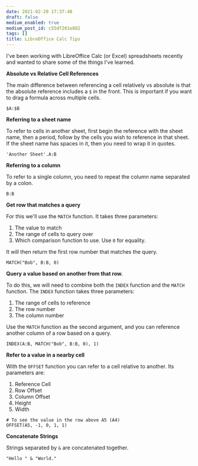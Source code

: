 ```yaml
---
date: 2021-02-20 17:37:48
draft: false
medium_enabled: true
medium_post_id: c55df201e882
tags: []
title: LibreOffice Calc Tips
---
```


I've been working with LibreOffice Calc (or Excel) spreadsheets recently and wanted to share some of the things I've learned.

**Absolute vs Relative Cell References**

The main difference between referencing a cell relatively vs absolute is that the absolute reference includes a `$` in the front. This is important if you want to drag a formula across multiple cells.

```excel
$A:$B
```

**Referring to a sheet name**

To refer to cells in another sheet, first begin the reference with the sheet name, then a period, follow by the cells you wish to reference in that sheet. If the sheet name has spaces in it, then you need to wrap it in quotes.

```excel
'Another Sheet'.A:B
```

**Referring to a column**

To refer to a single column, you need to repeat the column name separated by a colon.

```excel
B:B
```

**Get row that matches a query**

For this we'll use the `MATCH` function. It takes three parameters:

1. The value to match
2. The range of cells to query over
3. Which comparison function to use. Use `0` for equality.

It will then return the first row number that matches the query.

```excel
MATCH("Bob", B:B, 0)
```

**Query a value based on another from that row.**

To do this, we will need to combine both the `INDEX` function and the `MATCH` function. The `INDEX` function takes three parameters:

1. The range of cells to reference
2. The row number
3. The column number

Use the `MATCH` function as the second argument, and you can reference another column of a row based on a query.

```excel
INDEX(A:B, MATCH("Bob", B:B, 0), 1)
```

**Refer to a value in a nearby cell**

With the `OFFSET` function you can refer to a cell relative to another. Its parameters are:

1. Reference Cell
2. Row Offset
3. Column Offset
4. Height
5. Width

```excel
# To see the value in the row above A5 (A4)
OFFSET(A5, -1, 0, 1, 1)
```

**Concatenate Strings**

Strings separated by `&` are concatenated together.

```excel
"Hello " & "World."
```